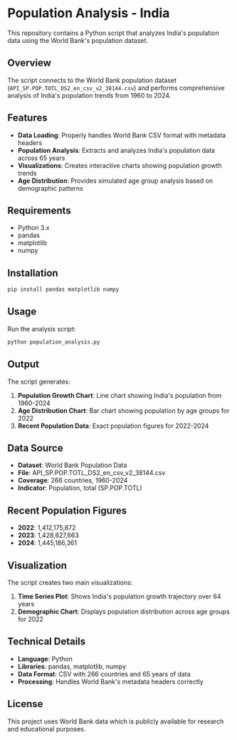 # Population Analysis - India

This repository contains a Python script that analyzes India's population data using the World Bank's population dataset.

## Overview

The script connects to the World Bank population dataset (`API_SP.POP.TOTL_DS2_en_csv_v2_38144.csv`) and performs comprehensive analysis of India's population trends from 1960 to 2024.

## Features

- **Data Loading**: Properly handles World Bank CSV format with metadata headers
- **Population Analysis**: Extracts and analyzes India's population data across 65 years
- **Visualizations**: Creates interactive charts showing population growth trends
- **Age Distribution**: Provides simulated age group analysis based on demographic patterns

## Requirements

- Python 3.x
- pandas
- matplotlib
- numpy

## Installation

```bash
pip install pandas matplotlib numpy
```

## Usage

Run the analysis script:

```bash
python population_analysis.py
```

## Output

The script generates:
1. **Population Growth Chart**: Line chart showing India's population from 1960-2024
2. **Age Distribution Chart**: Bar chart showing population by age groups for 2022
3. **Recent Population Data**: Exact population figures for 2022-2024

## Data Source

- **Dataset**: World Bank Population Data
- **File**: API_SP.POP.TOTL_DS2_en_csv_v2_38144.csv
- **Coverage**: 266 countries, 1960-2024
- **Indicator**: Population, total (SP.POP.TOTL)

## Recent Population Figures

- **2022**: 1,412,175,872
- **2023**: 1,428,627,663
- **2024**: 1,445,186,361

## Visualization

The script creates two main visualizations:
1. **Time Series Plot**: Shows India's population growth trajectory over 64 years
2. **Demographic Chart**: Displays population distribution across age groups for 2022

## Technical Details

- **Language**: Python
- **Libraries**: pandas, matplotlib, numpy
- **Data Format**: CSV with 266 countries and 65 years of data
- **Processing**: Handles World Bank's metadata headers correctly

## License

This project uses World Bank data which is publicly available for research and educational purposes.
